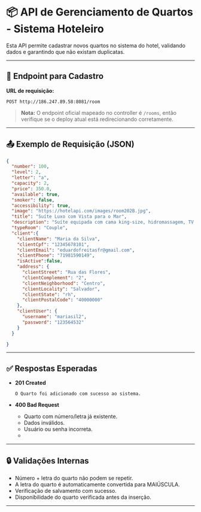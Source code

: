 # 📦 API de Gerenciamento de Quartos - Sistema Hoteleiro

Esta API permite cadastrar novos quartos no sistema do hotel, validando dados e garantindo que não existam duplicatas. 

---

## 🔗 Endpoint para Cadastro

**URL de requisição:**
```
POST http://186.247.89.58:8081/room
```

> **Nota:** O endpoint oficial mapeado no controller é `/rooms`, então verifique se o deploy atual está redirecionando corretamente.

---

## 📤 Exemplo de Requisição (JSON)

```json
{
  "number": 100,
  "level": 2,
  "letter": "a",
  "capacity": 2,
  "price": 350.0,
  "available": true,
  "smoker": false,
  "accessibility": true,
  "image": "https://hotelapi.com/images/room202B.jpg",
  "title": "Suíte Luxo com Vista para o Mar",
  "description": "Suíte equipada com cama king-size, hidromassagem, TV 50”, frigobar e varanda com vista para o mar.",
  "typeRoom": "Couple",
  "client":{
    "clientName": "Maria da Silva",
    "clientCpf": "12345678101",
    "clientEmail": "eduardofreitasfr@gmail.com",
    "clientPhone": "71981590149",
    "isActive":false,
    "address": {
      "clientStreet": "Rua das Flores",
      "clientComplement": "2",
      "clientNeighborhood": "Centro",
      "clientLocality": "Salvador",
      "clientState": "rh",
      "clientPostalCode": "40000000"
    },
    "clientUser": {
      "username": "mariasil2",
      "password": "123564532"
    }
  }

}

```

---

## ✅ Respostas Esperadas

- **201 Created**
  ```
  O Quarto foi adicionado com sucesso ao sistema.
  ```

- **400 Bad Request**
  - Quarto com número/letra já existente.
  - Dados inválidos.
  - Usuário ou senha incorreta.
  - 

---

## 🔒 Validações Internas

- Número + letra do quarto não podem se repetir.
- A letra do quarto é automaticamente convertida para MAIÚSCULA.
- Verificação de salvamento com sucesso.
- Disponibilidade do quarto verificada antes da inserção.

---
